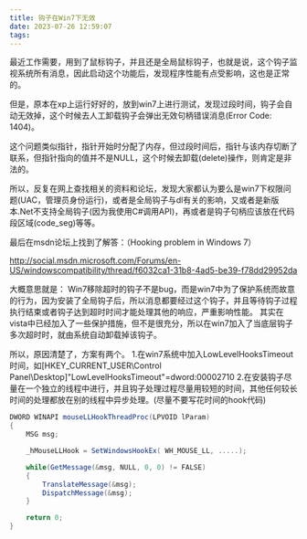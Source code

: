 ```yaml
---
title: 钩子在Win7下无效
date: 2023-07-26 12:59:07
tags:
---
```


最近工作需要，用到了鼠标钩子，并且还是全局鼠标钩子，也就是说，这个钩子监视系统所有消息，因此启动这个功能后，发现程序性能有点受影响，这也是正常的。

<!-- more -->

但是，原本在xp上运行好好的，放到win7上进行测试，发现过段时间，钩子会自动无效掉，这个时候去人工卸载钩子会弹出无效句柄错误消息(Error Code: 1404)。

这个问题类似指针，指针开始时分配了内存，但过段时间后，指针与该内存切断了联系，但指针指向的值并不是NULL，这个时候去卸载(delete)操作，则肯定是非法的。

所以，反复在网上查找相关的资料和论坛，发现大家都认为要么是win7下权限问题(UAC，管理员身份运行)，或者是全局钩子与dl有关的影响，又或者是新版本.Net不支持全局钩子(因为我使用C#调用API)，再或者是钩子句柄应该放在代码段区域(code_seg)等等。

 

最后在msdn论坛上找到了解答：（Hooking problem in Windows 7）

http://social.msdn.microsoft.com/Forums/en-US/windowscompatibility/thread/f6032ca1-31b8-4ad5-be39-f78dd29952da

大概意思就是：
Win7移除超时的钩子不是bug，而是win7中为了保护系统而故意的行为，因为安装了全局钩子后，所以消息都要经过这个钩子，并且等待钩子过程执行结束或者钩子达到超时时间才能处理其他的响应，严重影响性能。
其实在vista中已经加入了一些保护措施，但不是很充分，所以在win7加入了当底层钩子多次超时时，就由系统自动卸载掉该钩子。

所以，原因清楚了，方案有两个。
1.在win7系统中加入LowLevelHooksTimeout时间，如[HKEY_CURRENT_USER\Control Panel\Desktop]"LowLevelHooksTimeout"=dword:00002710
2.在安装钩子尽量在一个独立的线程中进行，并且钩子处理过程尽量用较短的时间，其他任何较长时间的处理都放在别的线程中异步处理。(尽量不要写花时间的hook代码)

```csharp
DWORD WINAPI mouseLLHookThreadProc(LPVOID lParam)
{
    MSG msg;

    _hMouseLLHook = SetWindowsHookEx( WH_MOUSE_LL, .....); 

    while(GetMessage(&msg, NULL, 0, 0) != FALSE) 
    {
        TranslateMessage(&msg);
        DispatchMessage(&msg);
    }

    return 0;
}
```